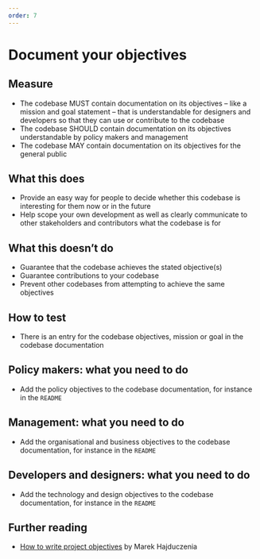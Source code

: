 ```yaml
---
order: 7
---
```


# Document your objectives

## Measure

* The codebase MUST contain documentation on its objectives – like a mission and goal statement – that is understandable for designers and developers so that they can use or contribute to the codebase
* The codebase SHOULD contain documentation on its objectives understandable by policy makers and management
* The codebase MAY contain documentation on its objectives for the general public

## What this does

* Provide an easy way for people to decide whether this codebase is interesting for them now or in the future
* Help scope your own development as well as clearly communicate to other stakeholders and contributors what the codebase is for

## What this doesn’t do

* Guarantee that the codebase achieves the stated objective(s)
* Guarantee contributions to your codebase
* Prevent other codebases from attempting to achieve the same objectives

## How to test

* There is an entry for the codebase objectives, mission or goal in the codebase documentation

## Policy makers: what you need to do

* Add the policy objectives to the codebase documentation, for instance in the `README`

## Management: what you need to do

* Add the organisational and business objectives to the codebase documentation, for instance in the `README`

## Developers and designers: what you need to do

* Add the technology and design objectives to the codebase documentation, for instance in the `README`

## Further reading

* [How to write project objectives](http://grouper.ieee.org/groups/802/3/RTPGE/public/may12/hajduczenia_01_0512.pdf) by Marek Hajduczenia
